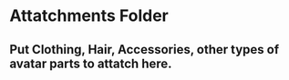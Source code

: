 # Attatchments Folder

## Put Clothing, Hair, Accessories, other types of avatar parts to attatch here.
